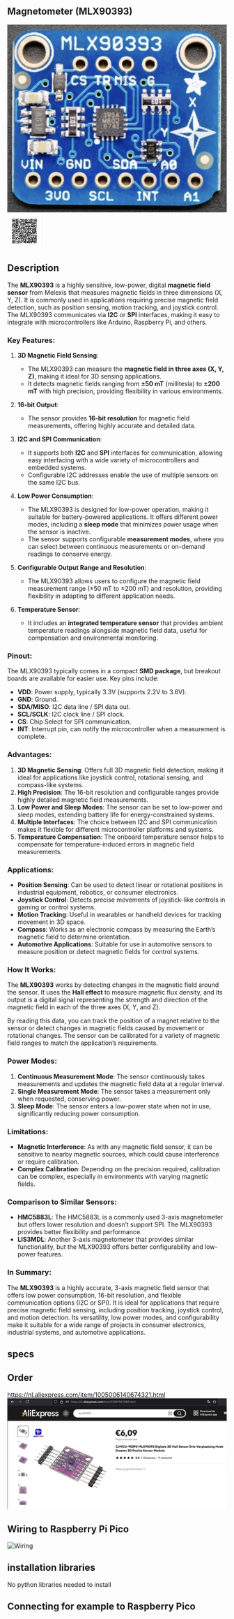 ## Magnetometer (MLX90393)

<img src="MLX90393_Photo.jpg" alt="Photo of the component">
<img src="MLX90393_QR_code.jpg" alt="QR code to this page" width="80" height="80">

## Description
The **MLX90393** is a highly sensitive, low-power, digital **magnetic field sensor** from Melexis that measures magnetic fields in three dimensions (X, Y, Z). It is commonly used in applications requiring precise magnetic field detection, such as position sensing, motion tracking, and joystick control. The MLX90393 communicates via **I2C** or **SPI** interfaces, making it easy to integrate with microcontrollers like Arduino, Raspberry Pi, and others.

### Key Features:
1. **3D Magnetic Field Sensing**:
   - The MLX90393 can measure the **magnetic field in three axes (X, Y, Z)**, making it ideal for 3D sensing applications.
   - It detects magnetic fields ranging from **±50 mT** (millitesla) to **±200 mT** with high precision, providing flexibility in various environments.

2. **16-bit Output**:
   - The sensor provides **16-bit resolution** for magnetic field measurements, offering highly accurate and detailed data.

3. **I2C and SPI Communication**:
   - It supports both **I2C** and **SPI** interfaces for communication, allowing easy interfacing with a wide variety of microcontrollers and embedded systems.
   - Configurable I2C addresses enable the use of multiple sensors on the same I2C bus.

4. **Low Power Consumption**:
   - The MLX90393 is designed for low-power operation, making it suitable for battery-powered applications. It offers different power modes, including a **sleep mode** that minimizes power usage when the sensor is inactive.
   - The sensor supports configurable **measurement modes**, where you can select between continuous measurements or on-demand readings to conserve energy.

5. **Configurable Output Range and Resolution**:
   - The MLX90393 allows users to configure the magnetic field measurement range (±50 mT to ±200 mT) and resolution, providing flexibility in adapting to different application needs.

6. **Temperature Sensor**:
   - It includes an **integrated temperature sensor** that provides ambient temperature readings alongside magnetic field data, useful for compensation and environmental monitoring.

### Pinout:
The MLX90393 typically comes in a compact **SMD package**, but breakout boards are available for easier use. Key pins include:
- **VDD**: Power supply, typically 3.3V (supports 2.2V to 3.6V).
- **GND**: Ground.
- **SDA/MISO**: I2C data line / SPI data out.
- **SCL/SCLK**: I2C clock line / SPI clock.
- **CS**: Chip Select for SPI communication.
- **INT**: Interrupt pin, can notify the microcontroller when a measurement is complete.

### Advantages:
1. **3D Magnetic Sensing**: Offers full 3D magnetic field detection, making it ideal for applications like joystick control, rotational sensing, and compass-like systems.
2. **High Precision**: The 16-bit resolution and configurable ranges provide highly detailed magnetic field measurements.
3. **Low Power and Sleep Modes**: The sensor can be set to low-power and sleep modes, extending battery life for energy-constrained systems.
4. **Multiple Interfaces**: The choice between I2C and SPI communication makes it flexible for different microcontroller platforms and systems.
5. **Temperature Compensation**: The onboard temperature sensor helps to compensate for temperature-induced errors in magnetic field measurements.

### Applications:
- **Position Sensing**: Can be used to detect linear or rotational positions in industrial equipment, robotics, or consumer electronics.
- **Joystick Control**: Detects precise movements of joystick-like controls in gaming or control systems.
- **Motion Tracking**: Useful in wearables or handheld devices for tracking movement in 3D space.
- **Compass**: Works as an electronic compass by measuring the Earth’s magnetic field to determine orientation.
- **Automotive Applications**: Suitable for use in automotive sensors to measure position or detect magnetic fields for control systems.

### How It Works:
The **MLX90393** works by detecting changes in the magnetic field around the sensor. It uses the **Hall effect** to measure magnetic flux density, and its output is a digital signal representing the strength and direction of the magnetic field in each of the three axes (X, Y, and Z).

By reading this data, you can track the position of a magnet relative to the sensor or detect changes in magnetic fields caused by movement or rotational changes. The sensor can be calibrated for a variety of magnetic field ranges to match the application’s requirements.

### Power Modes:
1. **Continuous Measurement Mode**: The sensor continuously takes measurements and updates the magnetic field data at a regular interval.
2. **Single Measurement Mode**: The sensor takes a measurement only when requested, conserving power.
3. **Sleep Mode**: The sensor enters a low-power state when not in use, significantly reducing power consumption.

### Limitations:
- **Magnetic Interference**: As with any magnetic field sensor, it can be sensitive to nearby magnetic sources, which could cause interference or require calibration.
- **Complex Calibration**: Depending on the precision required, calibration can be complex, especially in environments with varying magnetic fields.

### Comparison to Similar Sensors:
- **HMC5883L**: The HMC5883L is a commonly used 3-axis magnetometer but offers lower resolution and doesn’t support SPI. The MLX90393 provides better flexibility and performance.
- **LIS3MDL**: Another 3-axis magnetometer that provides similar functionality, but the MLX90393 offers better configurability and low-power features.

### In Summary:
The **MLX90393** is a highly accurate, 3-axis magnetic field sensor that offers low power consumption, 16-bit resolution, and flexible communication options (I2C or SPI). It is ideal for applications that require precise magnetic field sensing, including position tracking, joystick control, and motion detection. Its versatility, low power modes, and configurability make it suitable for a wide range of projects in consumer electronics, industrial systems, and automotive applications.


## specs


## Order
<a href="https://nl.aliexpress.com/item/1005006140674321.html">https://nl.aliexpress.com/item/1005006140674321.html</a>
<img src="MLX90393_Order.jpg" alt="Photo of the Order">

## Wiring to Raspberry Pi Pico

<img src="MLX90393_Wiring.jpg" alt="Wiring" >


## installation libraries

No python libraries needed to install

## Connecting for example to Raspberry Pico



